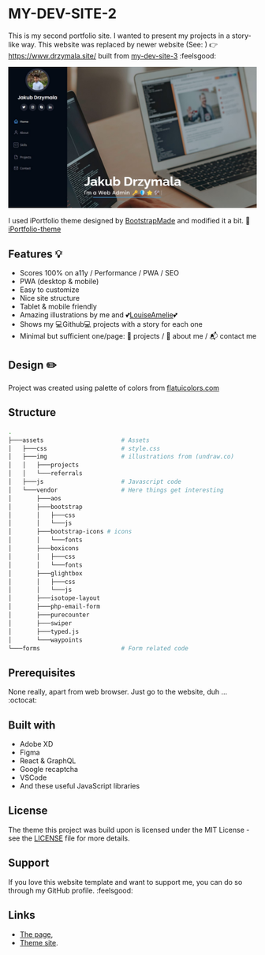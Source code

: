 # MY-DEV-SITE-2

This is my second portfolio site. I wanted to present my projects in a story-like way. This website was replaced by newer website (See: ) :point_right: <https://www.drzymala.site/> built from [my-dev-site-3](https://github.com/rojberr/my-dev-site-3) :feelsgood:

![WebpageThumbnail](readme-thumbnail.jpg)

I used iPortfolio theme designed by [BootstrapMade](https://bootstrapmade.com/) and modified it a bit. 👷
[iPortfolio-theme](https://bootstrapmade.com/demo/iPortfolio/)

## Features 💡

- Scores 100% on a11y / Performance / PWA / SEO
- PWA (desktop & mobile)
- Easy to customize
- Nice site structure
- Tablet & mobile friendly
- Amazing illustrations by me and :two_hearts:[LouiseAmelie](https://lui-design.com/):two_hearts:
- Shows my :computer:Github:computer: projects with a story for each one
- Minimal but sufficient one/page: :file_folder: projects / :man: about me / :mailbox_with_mail: contact me

## Design ✏️

Project was created using palette of colors from [flatuicolors.com](https://flatuicolors.com/palette/us)

## Structure

```bash
.
├───assets                      # Assets
│   ├───css                     # style.css
│   ├───img                     # illustrations from (undraw.co)
│   │   ├───projects
│   │   └───referrals
│   ├───js                      # Javascript code
│   └───vendor                  # Here things get interesting
│       ├───aos
│       ├───bootstrap
│       │   ├───css
│       │   └───js
│       ├───bootstrap-icons # icons
│       │   └───fonts
│       ├───boxicons
│       │   ├───css
│       │   └───fonts
│       ├───glightbox
│       │   ├───css
│       │   └───js
│       ├───isotope-layout
│       ├───php-email-form
│       ├───purecounter
│       ├───swiper
│       ├───typed.js
│       └───waypoints
└───forms                       # Form related code
```

## Prerequisites

None really, apart from web browser. Just go to the website, duh ... :octocat:

## Built with

- Adobe XD
- Figma
- React & GraphQL
- Google recaptcha
- VSCode
- And these useful JavaScript libraries

## License

The theme this project was build upon is licensed under the MIT License - see the [LICENSE](LICENSE) file for more details.

## Support

If you love this website template and want to support me, you can do so through my GitHub profile. :feelsgood:

## Links

- [The page](https://www.drzymala.site/),
- [Theme site](https://bootstrapmade.com/demo/iPortfolio/).
